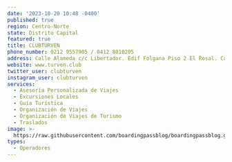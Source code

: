 ```yaml
---
date: '2023-10-20 10:48 -0400'
published: true
region: Centro-Norte
state: Distrito Capital
featured: true
title: CLUBTURVEN
phone_number: 0212 9557905 / 0412 8010205
address: Calle Alameda c/c Libertador. Edif Folgana Piso 2 El Rosal. Caracas
website: www.turven.club
twitter_user: clubturven
instagram_user: clubturven
services:
  - Asesoría Personalizada de Viajes
  - Excursiones Locales
  - Guía Turística
  - Organización de Viajes
  - Organización de Viajes de Turismo
  - Traslados
image: >-
  https://raw.githubusercontent.com/boardingpassblog/boardingpassblog.github.io/main/assets/images/CLUB-TURVEN-LOGO.jpg
types:
  - Operadores
---
```

